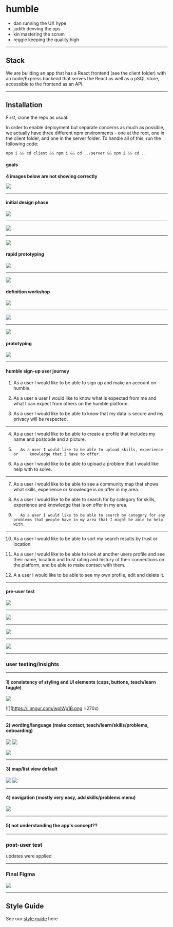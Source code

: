 # humble

- dan running the UX hype
- judith devving the ops
- kin mastering the scrum
- reggie keeping the quality high

---

## Stack

We are building an app that has a React frontend (see the client folder) with an node/Express backend that serves the React as well as a pSQL store, accessible to the frontend as an API.

---

## Installation

First, clone the repo as usual.

In order to enable deployment but separate concerns as much as possible, we actually have three different npm environments - one at the root, one in the client folder, and one in the server folder. To handle all of this, run the following code:

```javascript
npm i && cd client && npm i && cd ../server && npm i && cd ..
```

#### goals

**4 images below are not showing correctly**

![](https://i.imgur.com/af8AV4w.jpg)

---

#### initial design phase

![](https://i.imgur.com/bnHbh77.jpg)

---

![](https://i.imgur.com/OxwwKRO.jpg)

---

![](https://i.imgur.com/eCZVTZy.jpg)

#### rapid prototyping

![](https://i.imgur.com/sZ5myhC.jpg)

---

![](https://i.imgur.com/wQWFzJL.jpg)

#### definition workshop

![](https://i.imgur.com/i3lW5D7.jpg?1)

---

![](https://i.imgur.com/6dCQWv3.jpg?1)

---

![](https://i.imgur.com/bWywMAU.jpg?1)

#### prototyping

![](https://i.imgur.com/pcKR4eO.jpg?1)

---

#### humble sign-up user journey

1. As a user I would like to be able to sign up and make an account on humble.

2. As a user a user I would like to know what is expected from me and what I can expect from others on the humble platform.

3. As a user I would like to be able to know that my data is secure and my privacy will be respected.

---

4.  As a user I would like to be able to create a profile that includes my name and postcode and a picture.

5.        As a user I would like to be able to upload skills, experience or 	knowledge that I have to offer.

6.  As a user I would like to be able to upload a problem that I would like help with to solve.

---

7.  As a user I would like to be able to see a community map that shows what skills, experience or knowledge is on offer in my area.

8.  As a user I would like to be able to search for by category for skills, experience and knowledge that is on offer in my area.

9.        As a user I would like to be able to search by category for any 	problems that people have in my area that I might be able to help 	with.

---

10. As a user I would like to be able to sort my search results by trust or location.

11. As a user I would like to be able to look at another users profile and see their name, location and trust rating and history of their connections on the platform, and be able to make contact with them.

12. A a user I would like to be able to see my own profile, edit and delete it.

---

#### pre-user test

![](https://i.imgur.com/Pmn6uMR.png)

---

![](https://i.imgur.com/HO5aeIM.png)

---

![](https://i.imgur.com/TjuALUT.png)

---

![](https://i.imgur.com/9XEkf89.png)

---

### user testing/insights

---

#### 1) consistency of styling and UI elements (caps, buttons, teach/learn toggle)

![](https://i.imgur.com/9CjHMWN.png)

![](https://i.imgur.com/wplWp1B.png =270x)

---

#### 2) wording/language (make contact, teach/learn/skills/problems, onboarding)

![](https://i.imgur.com/9CjHMWN.png) ![](https://i.imgur.com/msx2Swt.png)

![](https://i.imgur.com/8w3U0xn.png)

---

#### 3) map/list view default

![](https://i.imgur.com/46SXjyk.png) ![](https://i.imgur.com/Fmo9LXh.png)

---

#### 4) navigation (mostly very easy, add skills/problems menu)

![](https://i.imgur.com/8cvDunj.png)

---

#### 5) not understanding the app's concept??

---

### post-user test

updates were applied

---

### Final Figma

![](https://i.imgur.com/oMOwQgi.png)

---

## Style Guide

See our [style guide](https://github.com/fac18/humble/issues/2) here
